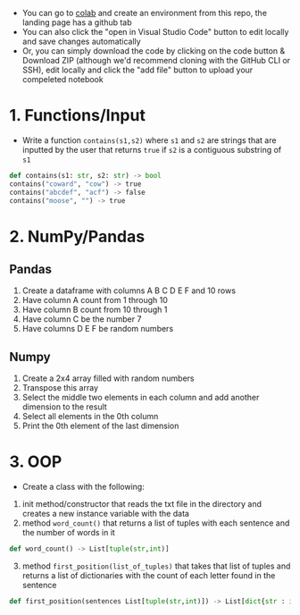 - You can go to [colab](https://colab.research.google.com/) and create an environment from this repo, the landing page has a github tab
- You can also click the "open in Visual Studio Code" button to edit locally and save changes automatically
- Or, you can simply download the code by clicking on the code button & Download ZIP (although we'd recommend cloning with the GitHub CLI or SSH), edit locally and click the "add file" button to upload your compeleted notebook

# 1. Functions/Input
- Write a function `contains(s1,s2)` where `s1` and `s2` are strings that are inputted by the user that returns `true` if `s2` is a contiguous substring of `s1`
```python
def contains(s1: str, s2: str) -> bool
contains("coward", "cow") -> true
contains("abcdef", "acf") -> false
contains("moose", "") -> true
```
# 2. NumPy/Pandas
## Pandas
1. Create a dataframe with columns A B C D E F and 10 rows
2. Have column A count from 1 through 10
3. Have column B count from 10 through 1
4. Have column C be the number 7
5. Have columns D E F be random numbers
## Numpy
1. Create a 2x4 array filled with random numbers
2. Transpose this array
3. Select the middle two elements in each column and add another dimension to the result
4. Select all elements in the 0th column
5. Print the 0th element of the last dimension
# 3. OOP
- Create a class with the following:
1. init method/constructor that reads the txt file in the directory and creates a new instance variable with the data
2. method `word_count()` that returns a list of tuples with each sentence and the number of words in it
```python
def word_count() -> List[tuple(str,int)]
```
3. method `first_position(list_of_tuples)` that takes that list of tuples and returns a list of dictionaries with the count of each letter found in the sentence
```python
def first_position(sentences List[tuple(str,int)]) -> List[dict{str : int}]
```
